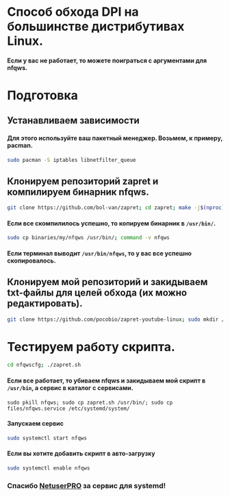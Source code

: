 # Способ обхода DPI на большинстве дистрибутивах Linux.
#### Если у вас не работает, то можете поиграться с аргументами для nfqws.
# Подготовка
## Устанавливаем зависимости
#### Для этого используйте ваш пакетный менеджер. Возьмем, к примеру, pacman.
```sh
sudo pacman -S iptables libnetfilter_queue
```
## Клонируем репозиторий zapret и компилируем бинарник nfqws.
```sh
git clone https://github.com/bol-van/zapret; cd zapret; make -j$(nproc)
```
#### Если все скомпилилось успешно, то копируем бинарник в `/usr/bin/`.
```sh
sudo cp binaries/my/nfqws /usr/bin/; command -v nfqws
```
#### Если терминал выводит `/usr/bin/nfqws`, то у вас все успешно скопировалось.

## Клонируем мой репозиторий и закидываем txt-файлы для целей обхода (их можно редактировать).
```sh
git clone https://github.com/pocobio/zapret-youtube-linux; sudo mkdir /etc/zapret; sudo cp zapret-youtube-linux/files/* /etc/zapret
```
# Тестируем работу скрипта. 
```sh
cd nfqwscfg; ./zapret.sh
```
#### Если все работает, то убиваем nfqws и закидываем мой скрипт в `/usr/bin`, а сервис в каталог с сервисами.
```
sudo pkill nfqws; sudo cp zapret.sh /usr/bin/; sudo cp files/nfqws.service /etc/systemd/system/
```
#### Запускаем сервис
```sh
sudo systemctl start nfqws
```
#### Если вы хотите добавить скрипт в авто-загрузку
```sh
sudo systemctl enable nfqws
```

### Спасибо [NetuserPRO](https://github.com/NetuserPRO) за сервис для systemd!






